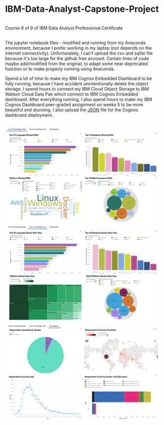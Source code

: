 # IBM-Data-Analyst-Capstone-Project
<br>
Course 9 of 9 of IBM Data Analyst Professional Certificate
<br><br>
<p>The jupyter notebook files - modified and running from my Anaconda environment, because I prefer working in my laptop (not depends on the internet connectivity). Unfortunately, I can't upload the csv and sqlite file because it's too large for the github free account. Certain lines of code maybe add/modified from the original, to adapt some near deprecated function or to make properly running using Anaconda.</p>
<p>Spend a lot of time to make my IBM Cognos Embedded Dashboard to be fully running, because I have accident unintentionally delete the object storage. I spend hours to connect my IBM Cloud Object Storage to IBM Watson Cloud Data Pak which connect to IBM Cognos Embedded dashboard. After everything running, I also spend hours to make my IBM Cognos Dashboard peer-graded assignment on weeks 5 to be more beautiful and stunning. I also upload the <a href="ibm data analyst c9w5.json">JSON</a> file for the Cognos dashboard deployment.</p>
<br><img src="w5-1.png" alt="">
<br><img src="w5-2.png" alt="">
<br><img src="w5-3.png" alt="">

